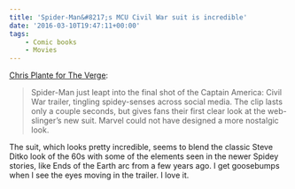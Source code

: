 ```yaml
---
title: 'Spider-Man&#8217;s MCU Civil War suit is incredible'
date: '2016-03-10T19:47:11+00:00'
tags:
    - Comic books
    - Movies
---
```


[Chris Plante for The Verge](https://www.theverge.com/2016/3/10/11194196/spider-man-suit-captain-america-civil-war-trailer):

> Spider-Man just leapt into the final shot of the Captain America: Civil War trailer, tingling spidey-senses across social media. The clip lasts only a couple seconds, but gives fans their first clear look at the web-slinger’s new suit. Marvel could not have designed a more nostalgic look.

The suit, which looks pretty incredible, seems to blend the classic Steve Ditko look of the 60s with some of the elements seen in the newer Spidey stories, like Ends of the Earth arc from a few years ago. I get goosebumps when I see the eyes moving in the trailer. I love it.